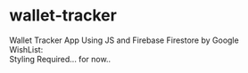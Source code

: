 # wallet-tracker
Wallet Tracker App Using JS and Firebase Firestore by Google<br>
WishList:<br>
Styling Required... for now..